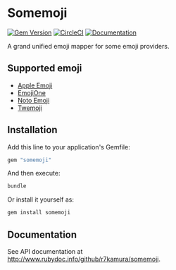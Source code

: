 # Somemoji

[![Gem Version](https://badge.fury.io/rb/somemoji.svg)](https://badge.fury.io/rb/somemoji)
[![CircleCI](https://circleci.com/gh/r7kamura/somemoji.svg?style=svg)](https://circleci.com/gh/r7kamura/somemoji)
[![Documentation](http://img.shields.io/badge/docs-rdoc.info-blue.svg)](http://www.rubydoc.info/github/r7kamura/somemoji)

A grand unified emoji mapper for some emoji providers.

## Supported emoji

- [Apple Emoji](https://support.apple.com/en-us/HT202332)
- [EmojiOne](https://github.com/Ranks/emojione)
- [Noto Emoji](https://github.com/googlei18n/noto-emoji)
- [Twemoji](https://github.com/twitter/twemoji)

## Installation

Add this line to your application's Gemfile:

```ruby
gem "somemoji"
```

And then execute:

```bash
bundle
```

Or install it yourself as:

```bash
gem install somemoji
```

## Documentation

See API documentation at http://www.rubydoc.info/github/r7kamura/somemoji.
